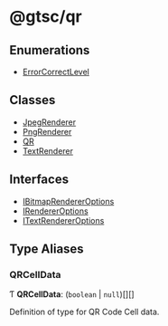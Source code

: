 # @gtsc/qr

## Enumerations

- [ErrorCorrectLevel](enums/ErrorCorrectLevel.md)

## Classes

- [JpegRenderer](classes/JpegRenderer.md)
- [PngRenderer](classes/PngRenderer.md)
- [QR](classes/QR.md)
- [TextRenderer](classes/TextRenderer.md)

## Interfaces

- [IBitmapRendererOptions](interfaces/IBitmapRendererOptions.md)
- [IRendererOptions](interfaces/IRendererOptions.md)
- [ITextRendererOptions](interfaces/ITextRendererOptions.md)

## Type Aliases

### QRCellData

Ƭ **QRCellData**: (`boolean` \| `null`)[][]

Definition of type for QR Code Cell data.
